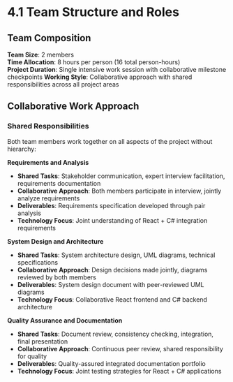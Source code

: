 # 4.1 Team Structure and Roles

## Team Composition
**Team Size**: 2 members  
**Time Allocation**: 8 hours per person (16 total person-hours)  
**Project Duration**: Single intensive work session with collaborative milestone checkpoints
**Working Style**: Collaborative approach with shared responsibilities across all project areas

## Collaborative Work Approach

### Shared Responsibilities
Both team members work together on all aspects of the project without hierarchy:

**Requirements and Analysis**
- **Shared Tasks**: Stakeholder communication, expert interview facilitation, requirements documentation
- **Collaborative Approach**: Both members participate in interview, jointly analyze requirements
- **Deliverables**: Requirements specification developed through pair analysis
- **Technology Focus**: Joint understanding of React + C# integration requirements

**System Design and Architecture**
- **Shared Tasks**: System architecture design, UML diagrams, technical specifications
- **Collaborative Approach**: Design decisions made jointly, diagrams reviewed by both members
- **Deliverables**: System design document with peer-reviewed UML diagrams
- **Technology Focus**: Collaborative React frontend and C# backend architecture

**Quality Assurance and Documentation**
- **Shared Tasks**: Document review, consistency checking, integration, final presentation
- **Collaborative Approach**: Continuous peer review, shared responsibility for quality
- **Deliverables**: Quality-assured integrated documentation portfolio
- **Technology Focus**: Joint testing strategies for React + C# applications